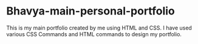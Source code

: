 # Bhavya-main-personal-portfolio
This is my main portfolio created by me using HTML and CSS.
I have used various CSS Commands and HTML commands to design my portfolio.
